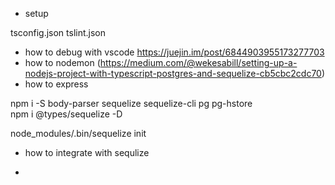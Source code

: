 * setup

tsconfig.json
tslint.json

* how to debug with vscode https://juejin.im/post/6844903955173277703
* how to nodemon (https://medium.com/@wekesabill/setting-up-a-nodejs-project-with-typescript-postgres-and-sequelize-cb5cbc2cdc70)
* how to express

npm i -S body-parser sequelize sequelize-cli pg pg-hstore  
npm i @types/sequelize -D

 node_modules/.bin/sequelize init     

 

* how to integrate with sequlize


*

